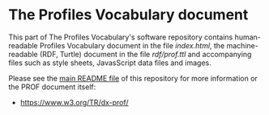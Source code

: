 # The Profiles Vocabulary document
This part of The Profiles Vocabulary's software repository contains human-readable Profiles Vocabulary 
document in the file *index.html*, the machine-readable (RDF, Turtle) document in the file *rdf/prof.ttl*
and accompanying files such as style sheets, JavasScript data files and images.

Please see the [main README file](../README.md) of this repository for more information or the PROF document itself:

* <https://www.w3.org/TR/dx-prof/>
